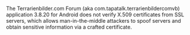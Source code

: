 The Terrarienbilder.com Forum (aka com.tapatalk.terrarienbildercomvb) application 3.8.20 for Android does not verify X.509 certificates from SSL servers, which allows man-in-the-middle attackers to spoof servers and obtain sensitive information via a crafted certificate.